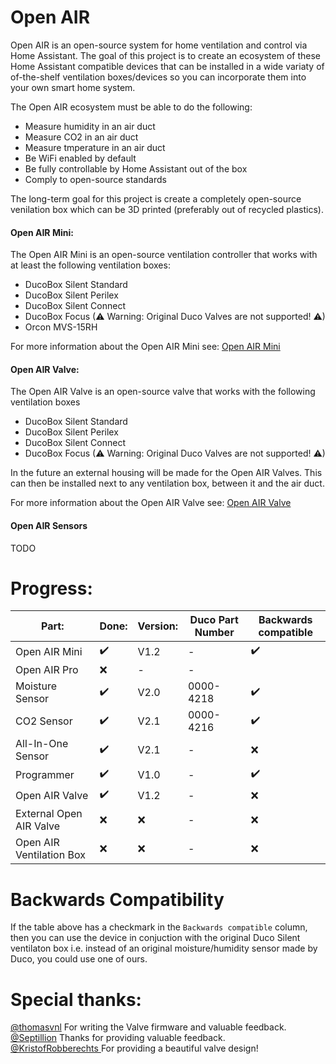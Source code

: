 # Open AIR

Open AIR is an open-source system for home ventilation and control via Home Assistant. The goal of this project is to create an ecosystem of these Home Assistant compatible devices that can be installed in a wide variaty of of-the-shelf ventilation boxes/devices so you can incorporate them into your own smart home system.

The Open AIR ecosystem must be able to do the following:
 - Measure humidity in an air duct
 - Measure CO2 in an air duct
 - Measure tmperature in an air duct
 - Be WiFi enabled by default
 - Be fully controllable by Home Assistant out of the box
 - Comply to open-source standards

The long-term goal for this project is create a completely open-source venilation box which can be 3D printed (preferably out of recycled plastics).

#### Open AIR Mini:
The Open AIR Mini is an open-source ventilation controller that works with at least the following ventilation boxes:
- DucoBox Silent Standard
- DucoBox Silent Perilex
- DucoBox Silent Connect
- DucoBox Focus (⚠ Warning: Original Duco Valves are not supported! ⚠)
- Orcon MVS-15RH

For more information about the Open AIR Mini see: [Open AIR Mini](https://github.com/Flamingo-tech/Open-AIR/tree/main/Open%20Air%20Mini) 

#### Open AIR Valve:
The Open AIR Valve is an open-source valve that works with the following ventilation boxes
- DucoBox Silent Standard
- DucoBox Silent Perilex
- DucoBox Silent Connect
- DucoBox Focus (⚠ Warning: Original Duco Valves are not supported! ⚠)

In the future an external housing will be made for the Open AIR Valves. This can then be installed next to any ventilation box, between it and the air duct.

For more information about the Open AIR Valve see: [Open AIR Valve](https://github.com/Flamingo-tech/Open-AIR/tree/main/Open%20AIR%20Valve) 

#### Open AIR Sensors
 TODO

# Progress:


|   Part:         |Done:	                         |Version:                       |Duco Part Number|Backwards compatible|
|----------------|-------------------------------|-----------------------------|-----------------------------|-----------------------------|
|Open AIR Mini|✔️         |V1.2          | -|✔️ 
|Open AIR Pro         |❌|-|- |
|Moisture Sensor        |✔️            |V2.0        | 0000-4218 | ✔️|
|CO2 Sensor         |✔️|V2.1| 0000-4216 | ✔️
|All-In-One Sensor         |✔️|V2.1| - | ❌ 
|Programmer         |✔️|V1.0| - | ✔️ 
|Open AIR Valve         |✔️|V1.2|- |❌
|External Open AIR Valve         |❌|❌|- |❌
|Open AIR Ventilation Box         |❌|❌|- |❌

# Backwards Compatibility

If the table above has a checkmark in the `Backwards compatible` column, then you can use the device in conjuction with the original Duco Silent ventilaton box i.e. instead of an original moisture/humidity sensor made by Duco, you could use one of ours.


# Special thanks:
[@thomasvnl](https://github.com/thomasvnl) For writing the Valve firmware and valuable feedback.\
[@Septillion](https://github.com/septillion-git) Thanks for providing valuable feedback.\
[@KristofRobberechts ](https://github.com/KristofRobberechts) For providing a beautiful valve design!


